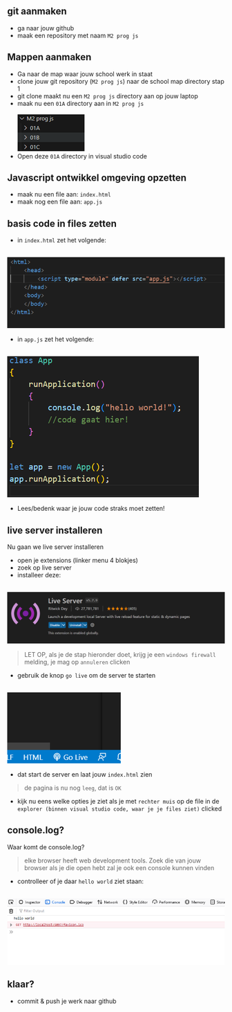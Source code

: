 ## git aanmaken

- ga naar jouw github
- maak een repository met naam `M2 prog js`

## Mappen aanmaken

- Ga naar de map waar jouw school werk in staat
- clone jouw git repository (`M2 prog js`) naar de school map directory stap 1
- git clone maakt nu een `M2 prog js` directory aan op jouw laptop
- maak nu een `01A` directory aan in `M2 prog js`  
<br>![](img/mappen.PNG)
- Open deze `01A` directory in visual studio code

## Javascript ontwikkel omgeving opzetten

- maak nu een file aan: `index.html`
- maak nog een file aan: `app.js`

## basis code in files zetten

- in `index.html` zet het volgende:

<br>![indexhtml.PNG](img/indexhtml.PNG)

- in `app.js` zet het volgende:

<br>![appjs.PNG](img/appjs.PNG)

- Lees/bedenk waar je jouw code straks moet zetten!

## live server installeren

Nu gaan we live server installeren

- open je extensions (linker menu 4 blokjes)
- zoek op live server
- installeer deze: 

<br>![](img/liveserver.png)

> LET OP, als je de stap hieronder doet, krijg je een `windows firewall `melding, je mag op `annuleren` clicken
- gebruik de knop `go live` om de server te starten


<br>![](img/golive.PNG)

- dat start de server en laat jouw `index.html` zien
> de pagina is nu nog `leeg`, dat is `OK`
- kijk nu eens welke opties je ziet als je met `rechter muis` op de file in de `explorer (binnen visual studio code, waar je je files ziet)` clicked

## console.log?

Waar komt de console.log?
> elke browser heeft web development tools. Zoek die van jouw browser
> als je die open hebt zal je ook een console kunnen vinden

- controlleer of je daar `hello world` ziet staan:

<br>![](img/console.PNG)

## klaar?

- commit & push je werk naar github
